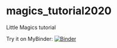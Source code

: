 # magics_tutorial2020
Little Magics tutorial

Try it on MyBinder: 
[![Binder](https://mybinder.org/badge_logo.svg)](https://mybinder.org/v2/gh/milanavuckovic/magics_tutorial2020/master)
